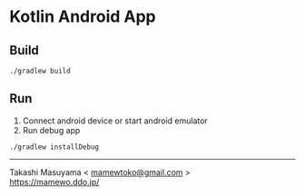 Kotlin Android App
=================

Build
------

```
./gradlew build
```

Run
----
1. Connect android device or start android emulator
2. Run debug app

```
./gradlew installDebug
```

---------
Takashi Masuyama < mamewtoko@gmail.com >  
https://mamewo.ddo.jp/
